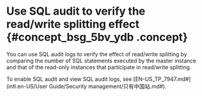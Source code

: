 # Use SQL audit to verify the read/write splitting effect {#concept_bsg_5bv_ydb .concept}

You can use SQL audit logs to verify the effect of read/write splitting by comparing the number of SQL statements executed by the master instance and that of the read-only instances that participate in read/write splitting.

To enable SQL audit and view SQL audit logs, see [EN-US\_TP\_7947.md\#](intl.en-US/User Guide/Security management/只有中国站.md#).

